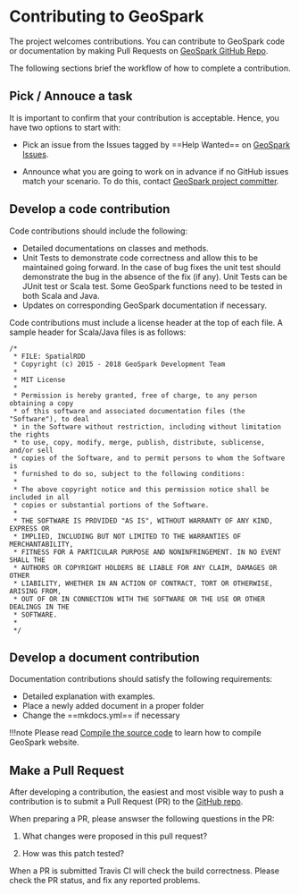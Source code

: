# Contributing to GeoSpark

The project welcomes contributions. You can contribute to GeoSpark code or documentation by making Pull Requests on [GeoSpark GitHub Repo](https://github.com/DataSystemsLab/GeoSpark).


The following sections brief the workflow of how to complete a contribution.

## Pick / Annouce a task

It is important to confirm that your contribution is acceptable. Hence, you have two options to start with:

* Pick an issue from the Issues tagged by ==Help Wanted== on [GeoSpark Issues](https://github.com/DataSystemsLab/GeoSpark/issues).

* Announce what you are going to work on in advance if no GitHub issues match your scenario. To do this, contact [GeoSpark project committer](../contact/contact.md#committer).



## Develop a code contribution

Code contributions should include the following:

* Detailed documentations on classes and methods.
* Unit Tests to demonstrate code correctness and allow this to be maintained going forward.  In the case of bug fixes the unit test should demonstrate the bug in the absence of the fix (if any).  Unit Tests can be JUnit test or Scala test. Some GeoSpark functions need to be tested in both Scala and Java.
* Updates on corresponding GeoSpark documentation if necessary.

Code contributions must include a license header at the top of each file.  A sample header for Scala/Java files is as follows:
```
/*
 * FILE: SpatialRDD
 * Copyright (c) 2015 - 2018 GeoSpark Development Team
 *
 * MIT License
 *
 * Permission is hereby granted, free of charge, to any person obtaining a copy
 * of this software and associated documentation files (the "Software"), to deal
 * in the Software without restriction, including without limitation the rights
 * to use, copy, modify, merge, publish, distribute, sublicense, and/or sell
 * copies of the Software, and to permit persons to whom the Software is
 * furnished to do so, subject to the following conditions:
 *
 * The above copyright notice and this permission notice shall be included in all
 * copies or substantial portions of the Software.
 *
 * THE SOFTWARE IS PROVIDED "AS IS", WITHOUT WARRANTY OF ANY KIND, EXPRESS OR
 * IMPLIED, INCLUDING BUT NOT LIMITED TO THE WARRANTIES OF MERCHANTABILITY,
 * FITNESS FOR A PARTICULAR PURPOSE AND NONINFRINGEMENT. IN NO EVENT SHALL THE
 * AUTHORS OR COPYRIGHT HOLDERS BE LIABLE FOR ANY CLAIM, DAMAGES OR OTHER
 * LIABILITY, WHETHER IN AN ACTION OF CONTRACT, TORT OR OTHERWISE, ARISING FROM,
 * OUT OF OR IN CONNECTION WITH THE SOFTWARE OR THE USE OR OTHER DEALINGS IN THE
 * SOFTWARE.
 *
 */
```

## Develop a document contribution
Documentation contributions should satisfy the following requirements:

* Detailed explanation with examples.
* Place a newly added document in a proper folder
* Change the ==mkdocs.yml== if necessary

!!!note
	Please read [Compile the source code](../download/compile.md#compile-the-documentation) to learn how to compile GeoSpark website.

## Make a Pull Request
After developing a contribution, the easiest and most visible way to push a contribution is to submit a Pull Request (PR) to the [GitHub repo](https://github.com/DataSystemsLab/GeoSpark).  

When preparing a PR, please answser the following questions in the PR:

1.  What changes were proposed in this pull request?

2. How was this patch tested?

When a PR is submitted Travis CI will check the build correctness. Please check the PR status, and fix any reported problems.